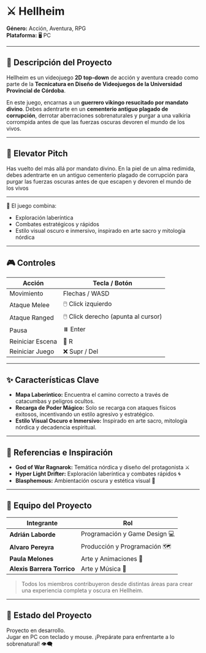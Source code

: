 # ⚔️ Hellheim

**Género:** Acción, Aventura, RPG  
**Plataforma:** 🖥️ PC  

---

## 🌌 Descripción del Proyecto
Hellheim es un videojuego **2D top-down** de acción y aventura creado como parte de la **Tecnicatura en Diseño de Videojuegos de la Universidad Provincial de Córdoba**.  

En este juego, encarnas a un **guerrero vikingo resucitado por mandato divino**. Debes adentrarte en un **cementerio antiguo plagado de corrupción**, derrotar aberraciones sobrenaturales y purgar a una valkiria corrompida antes de que las fuerzas oscuras devoren el mundo de los vivos.  

---

## 🔮 Elevator Pitch
Has vuelto del más allá por mandato divino. En la piel de un
alma redimida, debes adentrarte en un antiguo cementerio plagado de
corrupción para purgar las fuerzas oscuras antes de que escapen y devoren
el mundo de los vivos


---


🖤 El juego combina:  
- Exploración laberíntica  
- Combates estratégicos y rápidos  
- Estilo visual oscuro e inmersivo, inspirado en arte sacro y mitología nórdica

---

## 🎮 Controles
| Acción | Tecla / Botón |
|--------|---------------|
| Movimiento | Flechas / WASD |
| Ataque Melee | 🖱️ Click izquierdo |
| Ataque Ranged | 🖱️ Click derecho (apunta al cursor) |
| Pausa | ⏸️ Enter |
| Reiniciar Escena | 🔄 R |
| Reiniciar Juego | ❌ Supr / Del |

---

## ✨ Características Clave
- **Mapa Laberíntico:** Encuentra el camino correcto a través de catacumbas y peligros ocultos.  
- **Recarga de Poder Mágico:** Solo se recarga con ataques físicos exitosos, incentivando un estilo agresivo y estratégico.  
- **Estilo Visual Oscuro e Inmersivo:** Inspirado en arte sacro, mitología nórdica y decadencia espiritual.  

---

## 📜 Referencias e Inspiración
- **God of War Ragnarok:** Temática nórdica y diseño del protagonista ⚔️  
- **Hyper Light Drifter:** Exploración laberíntica y combates rápidos 🌀  
- **Blasphemous:** Ambientación oscura y estética visual 🖤  

---

## 👥 Equipo del Proyecto
| Integrante | Rol |
|------------|-----|
| **Adrián Laborde** | Programación y Game Design 💻 |
| **Alvaro Pereyra** | Producción y Programación 🗺️ |
| **Paula Melones** | Arte y Animaciones 🎨 |
| **Alexis Barrera Torrico** | Arte y Música 🎵 |

> Todos los miembros contribuyeron desde distintas áreas para crear una experiencia completa y oscura en Hellheim.  

---

## 🚧 Estado del Proyecto
Proyecto en desarrollo.  
Jugar en PC con teclado y mouse. ¡Prepárate para enfrentarte a lo sobrenatural! 👁️‍🗨️

